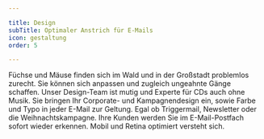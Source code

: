 ```yaml
---

title: Design
subTitle: Optimaler Anstrich für E-Mails
icon: gestaltung
order: 5

---
```


Füchse und Mäuse finden sich im Wald und in der Großstadt problemlos zurecht. Sie können sich anpassen und zugleich ungeahnte Gänge schaffen. Unser Design-Team ist mutig und Experte für CDs auch ohne Musik. Sie bringen Ihr Corporate- und Kampagnendesign ein, sowie Farbe und Typo in jeder E-Mail zur Geltung. Egal ob Triggermail, Newsletter oder die Weihnachtskampagne. Ihre Kunden werden Sie im E-Mail-Postfach sofort wieder erkennen. Mobil und Retina optimiert versteht sich.
